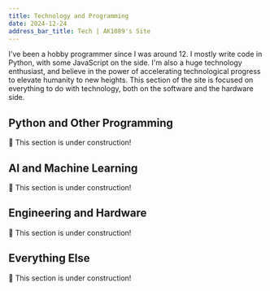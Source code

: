 ```yaml
---
title: Technology and Programming
date: 2024-12-24
address_bar_title: Tech | AK1089's Site
---
```


I've been a hobby programmer since I was around 12. I mostly write code in Python, with some JavaScript on the side. I'm also a huge technology enthusiast, and believe in the power of accelerating technological progress to elevate humanity to new heights. This section of the site is focused on everything to do with technology, both on the software and the hardware side.

## Python and Other Programming

🚧 This section is under construction!

## AI and Machine Learning

🚧 This section is under construction!

## Engineering and Hardware

🚧 This section is under construction!

## Everything Else

🚧 This section is under construction!